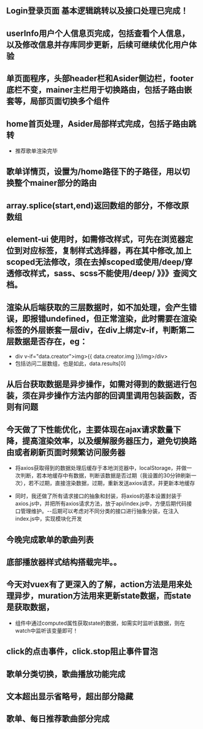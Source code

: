 ## Login登录页面 基本逻辑跳转以及接口处理已完成！

## userInfo用户个人信息页完成，包括查看个人信息，以及修改信息并存库同步更新，后续可继续优化用户体验

## 单页面程序，头部header栏和Asider侧边栏，footer底栏不变，mainer主栏用于切换路由，包括子路由嵌套等，局部页面切换多个组件

## home首页处理，Asider局部样式完成，包括子路由跳转
+ 推荐歌单渲染完毕

## 歌单详情页，设置为/home路径下的子路径，用以切换整个mainer部分的路由

## array.splice(start,end)返回数组的部分，不修改原数组

## element-ui 使用时，如需修改样式，可先在浏览器定位到对应标签，复制样式选择器，再在其中修改,加上scoped无法修改，须在去掉scoped或使用/deep/穿透修改样式，sass、scss不能使用/deep/ 》》》查阅文档。

## 渲染从后端获取的三层数据时，如不加处理，会产生错误，即报错undefined，但正常渲染，此时需要在渲染标签的外层嵌套一层div，在div上绑定v-if，判断第二层数据是否存在，eg：
+ div v-if="data.creator">img>{{ data.creator.img }}/img>/div>
+ 包括访问二层数组，也是如此，data.results[0]

## 从后台获取数据是异步操作，如需对得到的数据进行包装，须在异步操作方法内部的回调里调用包装函数，否则有问题

## 今天做了下性能优化，主要体现在ajax请求数量下降，提高渲染效率，以及缓解服务器压力，避免切换路由或者刷新页面时频繁访问服务器
+ 将axios获取得到的数据处理后缓存于本地浏览器中，localStorage，并做一次判断，若本地缓存中有数据，判断该数据是否过期（我设置的30分钟刷新一次），若不过期，直接渲染数据，过期，重新发送axios请求，并更新本地缓存
- 同时，我还做了所有请求接口的抽象和封装，将axios的基本设置封装于axios.js中，并把所有axios请求方法，放于api/index.js中，方便后期代码接口管理维护。--后期可以考虑对不同分类的接口进行抽象分装，在注入index.js中，实现模块化开发

## 今晚完成歌单的歌曲列表

## 底部播放器样式结构搭载完毕。。

## 今天对vuex有了更深入的了解，action方法是用来处理异步，muration方法用来更新state数据，而state是获取数据，
+ 组件中通过computed属性获取state的数据，如需实时监听该数据，则在watch中监听该变量即可！

## click的点击事件，click.stop阻止事件冒泡

## 歌单分类切换，歌曲播放功能完成

## 文本超出显示省略号，超出部分隐藏

## 歌单、每日推荐歌曲部分完成